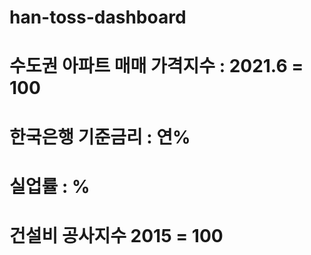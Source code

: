 # han-toss-dashboard
# 수도권 아파트 매매 가격지수 : 2021.6 = 100
# 한국은행 기준금리 : 연%
# 실업률 : %
# 건설비 공사지수 2015 = 100
